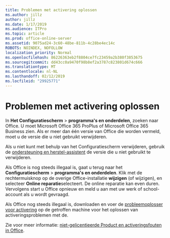 ```yaml
---
title: Problemen met activering oplossen
ms.author: jillz
author: jillz
ms.date: 1/17/2019
ms.audience: ITPro
ms.topic: article
ms.prod: office-online-server
ms.assetid: 9075ad24-3c60-48be-811b-4c28be4ec14c
ROBOTS: NOINDEX, NOFOLLOW
localization_priority: Normal
ms.openlocfilehash: 86226363eb2f8804ce7fc23459a2b380f3853675
ms.sourcegitcommit: dd43cc0a9470f98b8ef2a3787c823801d674c666
ms.translationtype: MT
ms.contentlocale: nl-NL
ms.lasthandoff: 02/12/2019
ms.locfileid: "29925771"
---
```

# <a name="activation-troubleshooting"></a>Problemen met activering oplossen

In **Het Configuratiescherm** \> **programma's en onderdelen**, zoeken naar Office. U moet Microsoft Office 365 ProPlus of Microsoft Office 365 Business zien. Als er meer dan één versie van Office die worden vermeld, moet u de versie die u niet gebruikt verwijderen. 
  
Als u niet kunt met behulp van het Configuratiescherm verwijderen, gebruik de [ondersteuning en herstel-assistent](https://aka.ms/SARA-OfficeUninstall-Alchemy) de versie die u niet gebruikt te verwijderen. 
  
Als Office is nog steeds illegaal is, gaat u terug naar het **Configuratiescherm** \> **programma's en onderdelen**. Klik met de rechtermuisknop op de overige Office-installatie **wijzigen** (of wijzigen), en selecteer **Online reparatie**selecteert. De online reparatie kan even duren. Vervolgens start u Office opnieuw en meld u aan met uw werk of school-account als u wordt gevraagd.
  
Als Office nog steeds illegaal is, downloaden en voer de [probleemoplosser voor activering](https://aka.ms/SARA-OfficeActivation-Alchemy) op de getroffen machine voor het oplossen van activeringsproblemen met de. 
  
Zie voor meer informatie: [niet-gelicentieerde Product en activeringsfouten in Office](https://support.office.com/article/0d23d3c0-c19c-4b2f-9845-5344fedc4380).
